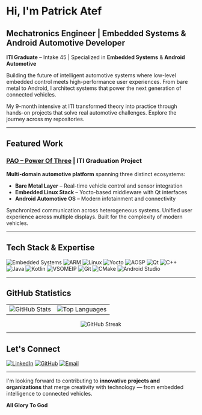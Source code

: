 # Hi, I'm Patrick Atef

## Mechatronics Engineer | Embedded Systems & Android Automotive Developer

**ITI Graduate** – Intake 45 | Specialized in **Embedded Systems** & **Android Automotive**

Building the future of intelligent automotive systems where low-level embedded control meets high-performance user experiences. From bare metal to Android, I architect systems that power the next generation of connected vehicles.

My 9-month intensive at ITI transformed theory into practice through hands-on projects that solve real automotive challenges. Explore the journey across my repositories.

---

## Featured Work

### [PAO – Power Of Three](https://github.com/PAO-PowerOfThree) | ITI Graduation Project

**Multi-domain automotive platform** spanning three distinct ecosystems:
- **Bare Metal Layer** – Real-time vehicle control and sensor integration
- **Embedded Linux Stack** – Yocto-based middleware with Qt interfaces  
- **Android Automotive OS** – Modern infotainment and connectivity

Synchronized communication across heterogeneous systems. Unified user experience across multiple displays. Built for the complexity of modern vehicles.

---

## Tech Stack & Expertise

![Embedded Systems](https://img.shields.io/badge/Embedded_Systems-007ACC?style=for-the-badge)
![ARM](https://img.shields.io/badge/ARM-0091BD?style=for-the-badge&logo=arm&logoColor=white)
![Linux](https://img.shields.io/badge/Linux-FCC624?style=for-the-badge&logo=linux&logoColor=black)
![Yocto](https://img.shields.io/badge/Yocto-000000?style=for-the-badge&logo=yocto&logoColor=white)
![AOSP](https://img.shields.io/badge/AOSP-3DDC84?style=for-the-badge&logo=android&logoColor=white)
![Qt](https://img.shields.io/badge/Qt-41CD52?style=for-the-badge&logo=qt&logoColor=white)
![C++](https://img.shields.io/badge/C++-00599C?style=for-the-badge&logo=cplusplus&logoColor=white)
![Java](https://img.shields.io/badge/Java-ED8B00?style=for-the-badge&logo=openjdk&logoColor=white)
![Kotlin](https://img.shields.io/badge/Kotlin-7F52FF?style=for-the-badge&logo=kotlin&logoColor=white)
![VSOMEIP](https://img.shields.io/badge/vSOME/IP-FF6F00?style=for-the-badge)
![Git](https://img.shields.io/badge/Git-F05032?style=for-the-badge&logo=git&logoColor=white)
![CMake](https://img.shields.io/badge/CMake-064F8C?style=for-the-badge&logo=cmake&logoColor=white)
![Android Studio](https://img.shields.io/badge/Android_Studio-3DDC84?style=for-the-badge&logo=androidstudio&logoColor=white)

---

## GitHub Statistics

<table>
<tr>
<td><img src="https://github-readme-stats.vercel.app/api?username=PatrickAtef8&show_icons=true&theme=tokyonight&hide_border=true&bg_color=1a1b27" alt="GitHub Stats"></td>
<td><img src="https://github-readme-stats.vercel.app/api/top-langs/?username=PatrickAtef8&layout=compact&theme=tokyonight&hide_border=true&bg_color=1a1b27" alt="Top Languages"></td>
</tr>
</table>

<p align="center">
<img src="https://github-readme-streak-stats.herokuapp.com/?user=PatrickAtef8&theme=tokyonight&hide_border=true&background=1a1b27" alt="GitHub Streak">
</p>

---

## Let's Connect

[![LinkedIn](https://img.shields.io/badge/LinkedIn-0077B5?style=for-the-badge&logo=linkedin&logoColor=white)](https://www.linkedin.com/in/patrick-atef-9826a6244/)
[![GitHub](https://img.shields.io/badge/GitHub-181717?style=for-the-badge&logo=github)](https://github.com/PatrickAtef8)
[![Email](https://img.shields.io/badge/Email-D14836?style=for-the-badge&logo=gmail&logoColor=white)](mailto:patrickatefffa22@gmail.com)

---

I'm looking forward to contributing to **innovative projects and organizations** that merge creativity with technology — from embedded intelligence to connected vehicles.

**All Glory To God**